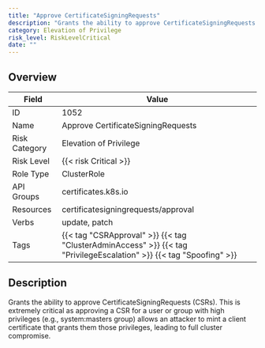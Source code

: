 ```yaml
---
title: "Approve CertificateSigningRequests"
description: "Grants the ability to approve CertificateSigningRequests (CSRs). This is extremely critical as approving a CSR for a user or group with high privileges (e.g., system:masters group) allows an attacker to mint a client certificate that grants them those privileges, leading to full cluster compromise."
category: Elevation of Privilege
risk_level: RiskLevelCritical
date: ""
---
```


## Overview

| Field         | Value                                                                                                               |
| ------------- | ------------------------------------------------------------------------------------------------------------------- |
| ID            | 1052                                                                                                                |
| Name          | Approve CertificateSigningRequests                                                                                  |
| Risk Category | Elevation of Privilege                                                                                              |
| Risk Level    | {{< risk Critical >}}                                                                                               |
| Role Type     | ClusterRole                                                                                                         |
| API Groups    | certificates.k8s.io                                                                                                 |
| Resources     | certificatesigningrequests/approval                                                                                 |
| Verbs         | update, patch                                                                                                       |
| Tags          | {{< tag "CSRApproval" >}} {{< tag "ClusterAdminAccess" >}} {{< tag "PrivilegeEscalation" >}} {{< tag "Spoofing" >}} |

## Description

Grants the ability to approve CertificateSigningRequests (CSRs). This is extremely critical as approving a CSR for a user or group with high privileges (e.g., system:masters group) allows an attacker to mint a client certificate that grants them those privileges, leading to full cluster compromise.
